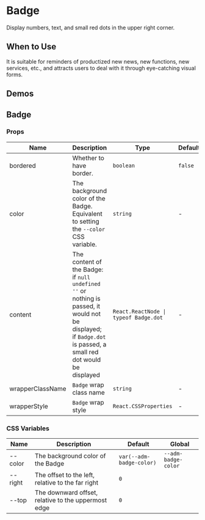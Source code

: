 # Badge

Display numbers, text, and small red dots in the upper right corner.

## When to Use

It is suitable for reminders of productized new news, new functions, new services, etc., and attracts users to deal with it through eye-catching visual forms.

## Demos

<code src="./demos/demo1.tsx"></code>

## Badge

### Props

| Name             | Description                                                                                                                                                        | Type                                  | Default |
| ---------------- | ------------------------------------------------------------------------------------------------------------------------------------------------------------------ | ------------------------------------- | ------- |
| bordered         | Whether to have border.                                                                                                                                            | `boolean`                             | `false` |
| color            | The background color of the Badge. Equivalent to setting the `--color` CSS variable.                                                                               | `string`                              | -       |
| content          | The content of the Badge: if `null` `undefined` `''` or nothing is passed, it would not be displayed; if `Badge.dot` is passed, a small red dot would be displayed | `React.ReactNode \| typeof Badge.dot` | -       |
| wrapperClassName | `Badge` wrap class name                                                                                                                                            | `string`                              | -       |
| wrapperStyle     | `Badge` wrap style                                                                                                                                                 | `React.CSSProperties`                 | -       |

### CSS Variables

| Name    | Description                                         | Default                  | Global              |
| ------- | --------------------------------------------------- | ------------------------ | ------------------- |
| --color | The background color of the Badge                   | `var(--adm-badge-color)` | `--adm-badge-color` |
| --right | The offset to the left, relative to the far right   | `0`                      |                     |
| --top   | The downward offset, relative to the uppermost edge | `0`                      |                     |
